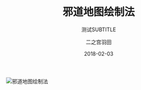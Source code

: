 ﻿---
layout:     post
title:      邪道地图绘制法
subtitle:   测试SUBTITLE
date:       2018-02-03
author:     二之宫羽田
header-img: img/post-bg-universe.jpg
catalog: true
tags:
    - 地图
	- 新手教程
---
![邪道地图绘制法](wenxinghui.github.io/images/8.jpg)
